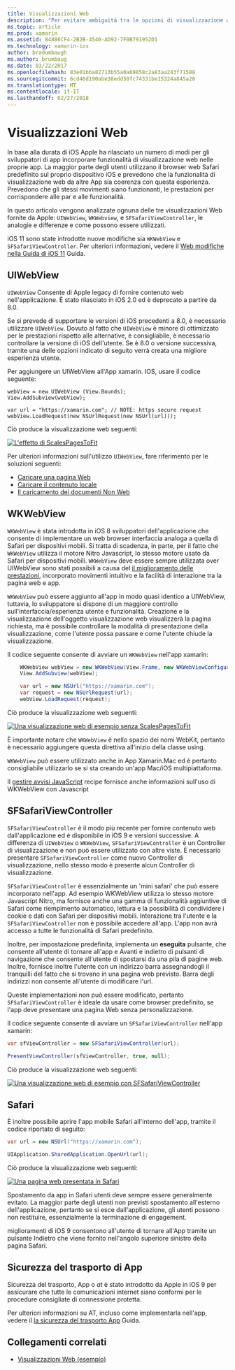 ```yaml
---
title: Visualizzazioni Web
description: "Per evitare ambiguità tra le opzioni di visualizzazione web iOS"
ms.topic: article
ms.prod: xamarin
ms.assetid: 84886CF4-2B2B-4540-AD92-7F0B791952D1
ms.technology: xamarin-ios
author: bradumbaugh
ms.author: brumbaug
ms.date: 03/22/2017
ms.openlocfilehash: 83e01bba82713b55a0a69858c2a83aa243f71588
ms.sourcegitcommit: 6cd40d190abe38edd50fc74331be15324a845a28
ms.translationtype: MT
ms.contentlocale: it-IT
ms.lasthandoff: 02/27/2018
---
```

# <a name="web-views"></a>Visualizzazioni Web

In base alla durata di iOS Apple ha rilasciato un numero di modi per gli sviluppatori di app incorporare funzionalità di visualizzazione web nelle proprie app. La maggior parte degli utenti utilizzano il browser web Safari predefinito sul proprio dispositivo iOS e prevedono che la funzionalità di visualizzazione web da altre App sia coerenza con questa esperienza. Prevedono che gli stessi movimenti siano funzionanti, le prestazioni per corrispondere alle par e alle funzionalità.

In questo articolo vengono analizzate ognuna delle tre visualizzazioni Web fornite da Apple: `UIWebView`, `WKWebview`, e `SFSafariViewController`, le analogie e differenze e come possono essere utilizzati. 

iOS 11 sono state introdotte nuove modifiche sia `WKWebView` e `SFSafariViewController`. Per ulteriori informazioni, vedere il [Web modifiche nella Guida di iOS 11](~/ios/platform/introduction-to-ios11/web.md) Guida.

## <a name="uiwebview"></a>UIWebView

`UIWebView` Consente di Apple legacy di fornire contenuto web nell'applicazione. È stato rilasciato in iOS 2.0 ed è deprecato a partire da 8.0.

Se si prevede di supportare le versioni di iOS precedenti a 8.0, è necessario utilizzare `UIWebView`. Dovuto al fatto che `UIWebView` è minore di ottimizzato per le prestazioni rispetto alle alternative, è consigliabile, è necessario controllare la versione di iOS dell'utente. Se è 8.0 o versione successiva, tramite una delle opzioni indicato di seguito verrà creata una migliore esperienza utente.
 
Per aggiungere un UIWebView all'App xamarin. IOS, usare il codice seguente:
 
```
webView = new UIWebView (View.Bounds);
View.AddSubview(webView);

var url = "https://xamarin.com"; // NOTE: https secure request
webView.LoadRequest(new NSUrlRequest(new NSUrl(url)));
```

Ciò produce la visualizzazione web seguenti:

[ ![](uiwebview-images/webview.png "L'effetto di ScalesPagesToFit")](uiwebview-images/webview.png)

Per ulteriori informazioni sull'utilizzo `UIWebView`, fare riferimento per le soluzioni seguenti:


- [Caricare una pagina Web](https://developer.xamarin.com/recipes/ios/content_controls/web_view/load_a_web_page/)
- [Caricare il contenuto locale](https://developer.xamarin.com/recipes/ios/content_controls/web_view/load_local_content/)
- [Il caricamento dei documenti Non Web](https://developer.xamarin.com/recipes/ios/content_controls/web_view/load_non-web_documents/)

## <a name="wkwebview"></a>WKWebView

`WKWebView` è stata introdotta in iOS 8 sviluppatori dell'applicazione che consente di implementare un web browser interfaccia analoga a quella di Safari per dispositivi mobili. Si tratta di scadenza, in parte, per il fatto che `WKWebView` utilizza il motore Nitro Javascript, lo stesso motore usato da Safari per dispositivi mobili. `WKWebView` deve essere sempre utilizzata over UIWebView sono stati possibili a causa del [il miglioramento delle prestazioni](http://blog.initlabs.com/post/100113463211/wkwebview-vs-uiwebview), incorporato movimenti intuitivo e la facilità di interazione tra la pagina web e app.
  
`WKWebView` può essere aggiunto all'app in modo quasi identico a UIWebView, tuttavia, lo sviluppatore si dispone di un maggiore controllo sull'interfaccia/esperienza utente e funzionalità. Creazione e la visualizzazione dell'oggetto visualizzazione web visualizzerà la pagina richiesta, ma è possibile controllare la modalità di presentazione della visualizzazione, come l'utente possa passare e come l'utente chiude la visualizzazione.  

Il codice seguente consente di avviare un `WKWebView` nell'app xamarin:

```csharp
    WKWebView webView = new WKWebView(View.Frame, new WKWebViewConfiguration());
    View.AddSubview(webView);

    var url = new NSUrl("https://xamarin.com");
    var request = new NSUrlRequest(url);
    webView.LoadRequest(request);
```

Ciò produce la visualizzazione web seguenti:

[ ![](uiwebview-images/wkwebview.png "Una visualizzazione web di esempio senza ScalesPagesToFit")](uiwebview-images/wkwebview.png)

È importante notare che `WKWebView` è nello spazio dei nomi WebKit, pertanto è necessario aggiungere questa direttiva all'inizio della classe using.

`WKWebView` può essere utilizzato anche in App Xamarin.Mac ed è pertanto consigliabile utilizzarlo se si sta creando un'app Mac/iOS multipiattaforma.

Il [gestire avvisi JavaScript](https://developer.xamarin.com/recipes/ios/content_controls/web_view/handle_javascript_alerts/) recipe fornisce anche informazioni sull'uso di WKWebView con Javascript

<a name="safariviewcontroller" />

## <a name="sfsafariviewcontroller"></a>SFSafariViewController
 
 `SFSafariViewController` è il modo più recente per fornire contenuto web dall'applicazione ed è disponibile in iOS 9 e versioni successive. A differenza di `UIWebView` o `WKWebView`, `SFSafariViewController` è un Controller di visualizzazione e non può essere utilizzato con altre viste. È necessario presentare `SFSafariViewController` come nuovo Controller di visualizzazione, nello stesso modo è presente alcun Controller di visualizzazione.
 
 `SFSafariViewController` è essenzialmente un 'mini safari' che può essere incorporato nell'app. Ad esempio WKWebView utilizza lo stesso motore Javascript Nitro, ma fornisce anche una gamma di funzionalità aggiuntive di Safari come riempimento automatico, lettura e la possibilità di condividere i cookie e dati con Safari per dispositivi mobili. Interazione tra l'utente e la `SFSafariViewController` non è possibile accedere all'app. L'app non avrà accesso a tutte le funzionalità di Safari predefinito.
 
Inoltre, per impostazione predefinita, implementa un **eseguita** pulsante, che consente all'utente di tornare all'app e Avanti e indietro di pulsanti di navigazione che consente all'utente di spostarsi da una pila di pagine web. Inoltre, fornisce inoltre l'utente con un indirizzo barra assegnandogli il tranquilli del fatto che si trovano in una pagina web previsto. Barra degli indirizzi non consente all'utente di modificare l'url. 

Queste implementazioni non può essere modificato, pertanto `SFSafariViewController` è ideale da usare come browser predefinito, se l'app deve presentare una pagina Web senza personalizzazione.

Il codice seguente consente di avviare un `SFSafariViewController` nell'app xamarin:

```csharp
var sfViewController = new SFSafariViewController(url);

PresentViewController(sfViewController, true, null);
```

Ciò produce la visualizzazione web seguenti:

[ ![](uiwebview-images/sfsafariviewcontroller.png "Una visualizzazione web di esempio con SFSafariViewController")](uiwebview-images/sfsafariviewcontroller.png)

## <a name="safari"></a>Safari

È inoltre possibile aprire l'app mobile Safari all'interno dell'app, tramite il codice riportato di seguito:

```csharp
var url = new NSUrl("https://xamarin.com");

UIApplication.SharedApplication.OpenUrl(url);

```

Ciò produce la visualizzazione web seguenti:

[ ![](uiwebview-images/safari.png "Una pagina web presentata in Safari")](uiwebview-images/safari.png)

Spostamento da app in Safari utenti deve sempre essere generalmente evitato. La maggior parte degli utenti non previsti spostamento all'esterno dell'applicazione, pertanto se si esce dall'applicazione, gli utenti possono non restituire, essenzialmente la terminazione di engagement.

miglioramenti di iOS 9 consentono all'utente di tornare all'App tramite un pulsante Indietro che viene fornito nell'angolo superiore sinistro della pagina Safari.

## <a name="app-transport-security"></a>Sicurezza del trasporto di App

Sicurezza del trasporto, App o *at* è stato introdotto da Apple in iOS 9 per assicurare che tutte le comunicazioni internet siano conformi per le procedure consigliate di connessione protetta.

Per ulteriori informazioni su AT, incluso come implementarla nell'app, vedere il [la sicurezza del trasporto App](~/ios/app-fundamentals/ats.md) Guida.

## <a name="related-links"></a>Collegamenti correlati

- [Visualizzazioni Web (esempio)](https://developer.xamarin.com/samples/monotouch/WebView/)
